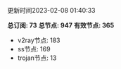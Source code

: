 更新时间2023-02-08 01:40:33

**总订阅: 73**
**总节点: 947**
**有效节点: 365**
- v2ray节点: 183
- ss节点: 169
- trojan节点: 13
